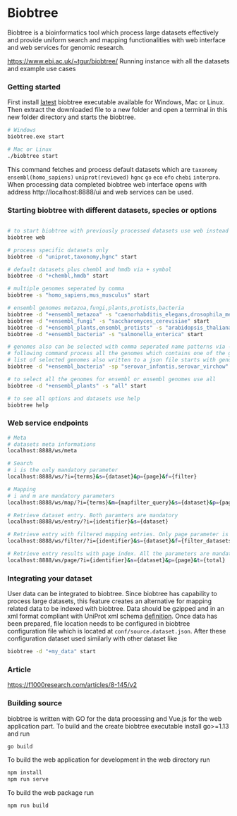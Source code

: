 # Biobtree

<!--[![Build Status](https://dev.azure.com/biobtree/biobtree/_apis/build/status/tamerh.biobtree?branchName=master)](https://dev.azure.com/biobtree/biobtree/_build/latest?definitionId=1&branchName=master) -->

Biobtree is a bioinformatics tool which process large datasets effectively and provide uniform search and mapping functionalities with web interface and web services for genomic research.

https://www.ebi.ac.uk/~tgur/biobtree/ Running instance with all the datasets and example use cases


### Getting started

First install [latest](https://github.com/tamerh/biobtree/releases/latest) biobtree executable available for Windows, Mac or Linux. Then extract the downloaded file to a new folder and open a terminal in this new folder directory and starts the biobtree.

```sh
# Windows
biobtree.exe start

# Mac or Linux
./biobtree start 
```
This command fetches and process default datasets which are  `taxonomy` `ensembl(homo_sapiens)` `uniprot(reviewed)` `hgnc` `go` `eco` `efo` `chebi` `interpro`. When processing data completed biobtree web interface opens with address http://localhost:8888/ui and web services can be used.

### Starting biobtree with different datasets, species or options
```sh

# to start biobtree with previously processed datasets use web instead of start
biobtree web 

# process specific datasets only 
biobtree -d "uniprot,taxonomy,hgnc" start

# default datasets plus chembl and hmdb via + symbol 
biobtree -d "+chembl,hmdb" start

# multiple genomes seperated by comma
biobtree -s "homo_sapiens,mus_musculus" start

# ensembl genomes metazoa,fungi,plants,protists,bacteria 
biobtree -d "+ensembl_metazoa" -s "caenorhabditis_elegans,drosophila_melanogaster" start
biobtree -d "+ensembl_fungi" -s "saccharomyces_cerevisiae" start
biobtree -d "+ensembl_plants,ensembl_protists" -s "arabidopsis_thaliana,phytophthora_parasitica" start
biobtree -d "+ensembl_bacteria" -s "salmonella_enterica" start

# genomes also can be selected with comma seperated name patterns via -sp option
# following command process all the genomes which contains one of the given term in its name 
# list of selected genomes also written to a json file starts with genomes_*.json in the same directory for later reference
biobtree -d "+ensembl_bacteria" -sp "serovar_infantis,serovar_virchow" start

# to select all the genomes for ensembl or ensembl genomes use all 
biobtree -d "+ensembl_plants" -s "all" start

# to see all options and datasets use help
biobtree help

```


<!--### Using biobtree from R 

Although webservices can be used directly from any language it requires some effort using from exsiting piplelines. To address this and provide more convinient interface to biobtree, dedicated [biobtreeR](https://github.com/tamerh/biobtreeR) bioconductor R package can be used. Similar Python package will be also added. -->


### Web service endpoints
```sh
# Meta
# datasets meta informations 
localhost:8888/ws/meta

# Search 
# i is the only mandatory parameter
localhost:8888/ws/?i={terms}&s={dataset}&p={page}&f={filter}

# Mapping 
# i and m are mandatory parameters
localhost:8888/ws/map/?i={terms}&m={mapfilter_query}&s={dataset}&p={page}

# Retrieve dataset entry. Both paramters are mandatory
localhost:8888/ws/entry/?i={identifier}&s={dataset}

# Retrieve entry with filtered mapping entries. Only page parameter is optional
localhost:8888/ws/filter/?i={identifier}&s={dataset}&f={filter_datasets}&p={page}

# Retrieve entry results with page index. All the parameters are mandatory 
localhost:8888/ws/page/?i={identifier}&s={dataset}&p={page}&t={total}

```

### Integrating your dataset

User data can be integrated to biobtree. Since biobtree has capability to process large datasets, this feature creates an alternative for  mapping related data to be indexed with biobtree. Data should be gzipped and in an xml format compliant with UniProt xml schema [definition](ftp://ftp.uniprot.org/pub/databases/uniprot/current_release/knowledgebase/complete/uniprot.xsd). Once data has been prepared, file location needs to be configured in biobtree configuration file which is located at `conf/source.dataset.json`. After these configuration dataset used similarly with other dataset like 

```sh
biobtree -d "+my_data" start
```

### Article
https://f1000research.com/articles/8-145/v2

### Building source 

biobtree is written with GO for the data processing and Vue.js for the web application part. To build and the create biobtree executable install go>=1.13 and run

```sh
go build
```

To build the web application for development in the web directory run

```sh
npm install
npm run serve
```

To build the web package run

```sh
npm run build
```